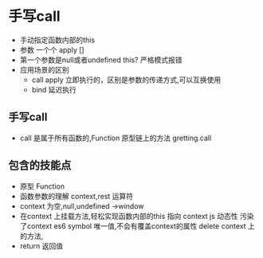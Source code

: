 # 手写call

- 手动指定函数内部的this
- 参数 一个个 apply []
- 第一个参数是null或者undefined this?
  严格模式报错
- 应用场景的区别
  - call apply 立即执行的，区别是参数的传递方式,可以互换使用
  - bind 延迟执行 

## 手写call 
- call 是属于所有函数的,Function 原型链上的方法
  gretting.call

## 包含的技能点
- 原型 Function 
- 函数参数的理解
  context,rest 运算符
- context 为空,null,undefined ->window
- 在context 上挂载方法,轻松实现函数内部的this 指向 context
  js 动态性  污染了context 
  es6 symbol 唯一值,不会有覆盖context的属性
  delete context 上的方法,
- return 返回值